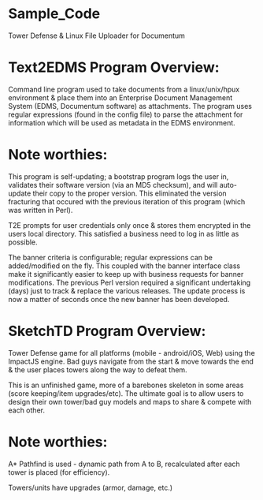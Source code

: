 # Sample_Code
Tower Defense &amp; Linux File Uploader for Documentum


# Text2EDMS Program Overview:

Command line program used to take documents from a linux/unix/hpux environment & place them into an Enterprise Document Management System (EDMS, Documentum software) as attachments. The program uses regular expressions (found in the config file) to parse the attachment for information which will be used as metadata in the EDMS environment.

# Note worthies:

This program is self-updating; a bootstrap program logs the user in, validates their software version (via an MD5 checksum), and will auto-update their copy to the proper version. This eliminated the version fracturing that occured with the previous iteration of this program (which was written in Perl).

T2E prompts for user credentials only once & stores them encrypted in the users local directory. This satisfied a business need to log in as little as possible.

The banner criteria is configurable; regular expressions can be added/modified on the fly. This coupled with the banner interface class make it significantly easier to keep up with business requests for banner modifications. The previous Perl version required a significant undertaking (days) just to track & replace the various releases. The update process is now a matter of seconds once the new banner has been developed.

# SketchTD Program Overview:

Tower Defense game for all platforms (mobile - android/iOS, Web) using the ImpactJS engine. Bad guys navigate from the start & move towards the end & the user places towers along the way to defeat them.

This is an unfinished game, more of a barebones skeleton in some areas (score keeping/item upgrades/etc). The ultimate goal is to allow users to design their own tower/bad guy models and maps to share & compete with each other.

# Note worthies:

A* Pathfind is used - dynamic path from A to B, recalculated after each tower is placed (for efficiency).

Towers/units have upgrades (armor, damage, etc.)

